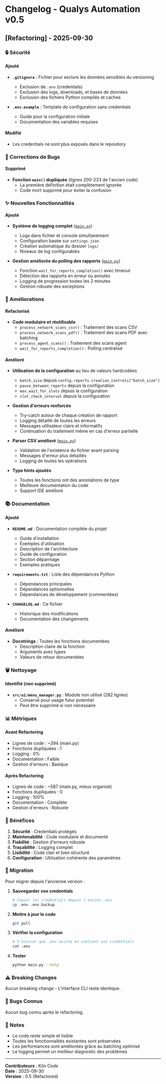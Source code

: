# Changelog - Qualys Automation v0.5

## [Refactoring] - 2025-09-30

### 🔒 Sécurité

#### Ajouté
- **`.gitignore`** : Fichier pour exclure les données sensibles du versioning
  - Exclusion de `.env` (credentials)
  - Exclusion des logs, downloads, et bases de données
  - Exclusion des fichiers Python compilés et caches

- **`.env.example`** : Template de configuration sans credentials
  - Guide pour la configuration initiale
  - Documentation des variables requises

#### Modifié
- Les credentials ne sont plus exposés dans le repository

### 🐛 Corrections de Bugs

#### Supprimé
- **Fonction `main()` dupliquée** (lignes 200-233 de l'ancien code)
  - La première définition était complètement ignorée
  - Code mort supprimé pour éviter la confusion

### ✨ Nouvelles Fonctionnalités

#### Ajouté
- **Système de logging complet** ([`main.py`](main.py:22-36))
  - Logs dans fichier et console simultanément
  - Configuration basée sur `settings.json`
  - Création automatique du dossier `logs/`
  - Niveaux de log configurables

- **Gestion améliorée du polling des rapports** ([`main.py`](main.py:207-266))
  - Fonction `wait_for_reports_completion()` avec timeout
  - Détection des rapports en erreur ou annulés
  - Logging de progression toutes les 2 minutes
  - Gestion robuste des exceptions

### 🔧 Améliorations

#### Refactorisé
- **Code modulaire et réutilisable**
  - `process_network_scans_csv()` : Traitement des scans CSV
  - `process_network_scans_pdf()` : Traitement des scans PDF avec batching
  - `process_agent_scans()` : Traitement des scans agent
  - `wait_for_reports_completion()` : Polling centralisé

#### Amélioré
- **Utilisation de la configuration** au lieu de valeurs hardcodées
  - `batch_size` depuis `config.reports.creation_controls["batch_size"]`
  - `pause_between_reports` depuis la configuration
  - `max_wait_for_slots` depuis la configuration
  - `slot_check_interval` depuis la configuration

- **Gestion d'erreurs renforcée**
  - Try-catch autour de chaque création de rapport
  - Logging détaillé de toutes les erreurs
  - Messages utilisateur clairs et informatifs
  - Continuation du traitement même en cas d'erreur partielle

- **Parser CSV amélioré** ([`main.py`](main.py:88-204))
  - Validation de l'existence du fichier avant parsing
  - Messages d'erreur plus détaillés
  - Logging de toutes les opérations

- **Type hints ajoutés**
  - Toutes les fonctions ont des annotations de type
  - Meilleure documentation du code
  - Support IDE amélioré

### 📚 Documentation

#### Ajouté
- **`README.md`** : Documentation complète du projet
  - Guide d'installation
  - Exemples d'utilisation
  - Description de l'architecture
  - Guide de configuration
  - Section dépannage
  - Exemples pratiques

- **`requirements.txt`** : Liste des dépendances Python
  - Dépendances principales
  - Dépendances optionnelles
  - Dépendances de développement (commentées)

- **`CHANGELOG.md`** : Ce fichier
  - Historique des modifications
  - Documentation des changements

#### Amélioré
- **Docstrings** : Toutes les fonctions documentées
  - Description claire de la fonction
  - Arguments avec types
  - Valeurs de retour documentées

### 🗑️ Nettoyage

#### Identifié (non supprimé)
- **`src/ui/menu_manager.py`** : Module non utilisé (282 lignes)
  - Conservé pour usage futur potentiel
  - Peut être supprimé si non nécessaire

### 📊 Métriques

#### Avant Refactoring
- Lignes de code : ~394 (main.py)
- Fonctions dupliquées : 1
- Logging : 0%
- Documentation : Faible
- Gestion d'erreurs : Basique

#### Après Refactoring
- Lignes de code : ~587 (main.py, mieux organisé)
- Fonctions dupliquées : 0
- Logging : 100%
- Documentation : Complète
- Gestion d'erreurs : Robuste

### 🎯 Bénéfices

1. **Sécurité** : Credentials protégés
2. **Maintenabilité** : Code modulaire et documenté
3. **Fiabilité** : Gestion d'erreurs robuste
4. **Traçabilité** : Logging complet
5. **Lisibilité** : Code clair et bien structuré
6. **Configuration** : Utilisation cohérente des paramètres

### 🔄 Migration

Pour migrer depuis l'ancienne version :

1. **Sauvegarder vos credentials**
   ```bash
   # Copier les credentials depuis l'ancien .env
   cp .env .env.backup
   ```

2. **Mettre à jour le code**
   ```bash
   git pull
   ```

3. **Vérifier la configuration**
   ```bash
   # S'assurer que .env existe et contient vos credentials
   cat .env
   ```

4. **Tester**
   ```bash
   python main.py --help
   ```

### ⚠️ Breaking Changes

Aucun breaking change - L'interface CLI reste identique.

### 🐛 Bugs Connus

Aucun bug connu après le refactoring.

### 📝 Notes

- Le code reste simple et lisible
- Toutes les fonctionnalités existantes sont préservées
- Les performances sont améliorées grâce au batching optimisé
- Le logging permet un meilleur diagnostic des problèmes

---

**Contributeurs** : Kilo Code  
**Date** : 2025-09-30  
**Version** : 0.5 (Refactored)